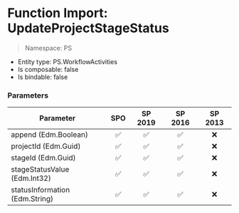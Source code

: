 # Function Import: UpdateProjectStageStatus

> Namespace: PS

- Entity type: PS.WorkflowActivities
- Is composable: false
- Is bindable: false

### Parameters

Parameter | SPO | SP 2019 | SP 2016 | SP 2013
----------|:---:|:-------:|:-------:|:-------:
append (Edm.Boolean) | ✅ | ✅ | ✅ | ❌
projectId (Edm.Guid) | ✅ | ✅ | ✅ | ❌
stageId (Edm.Guid) | ✅ | ✅ | ✅ | ❌
stageStatusValue (Edm.Int32) | ✅ | ✅ | ✅ | ❌
statusInformation (Edm.String) | ✅ | ✅ | ✅ | ❌